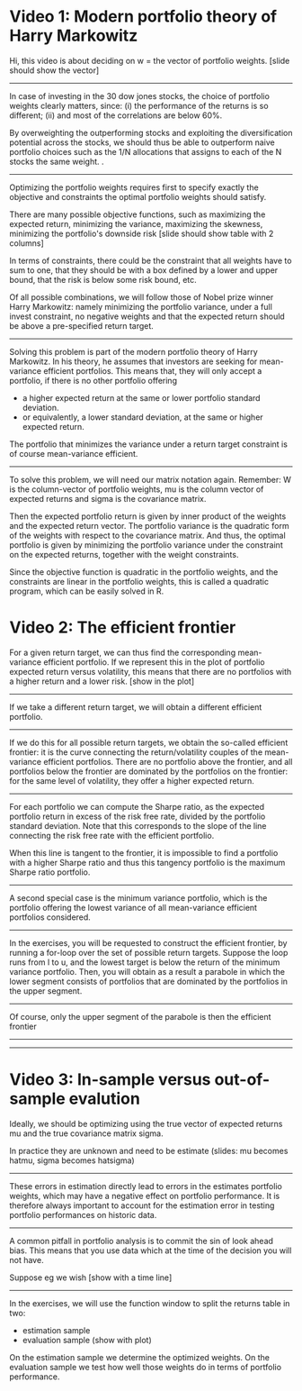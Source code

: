 # Video 1: Modern portfolio theory of Harry Markowitz

Hi, this video is about deciding on w = the vector of portfolio weights.   [slide should show the vector]

***

In case of investing in the 30 dow jones stocks, the choice of portfolio weights clearly matters, since:
(i) the performance of the returns is so different;
(ii) and most of the correlations are below 60%.

By overweighting the outperforming stocks and exploiting the diversification potential across the stocks, we should thus be able to outperform naive portfolio choices such as the 1/N allocations that assigns to each of the N stocks the same weight. .

***

Optimizing the portfolio weights requires first to specify exactly the objective and constraints the optimal portfolio weights should satisfy.

There are many possible objective functions, such as maximizing the expected return, minimizing the variance, maximizing the skewness, minimizing the portfolio's downside risk [slide should show table with 2 columns]

In terms of constraints, there could be the constraint that all weights have to sum to one, that they should be with a box defined by a lower and upper bound, that the risk is below some risk bound, etc. 

Of all possible combinations, we will follow those of Nobel prize winner Harry Markowitz: namely minimizing the portfolio variance, under a full invest constraint, no negative weights and that the expected return should be above a pre-specified return target.

***

Solving this problem is part of the modern portfolio theory of Harry Markowitz. In his theory, he assumes that investors are seeking for mean-variance efficient portfolios. This means that, they will only accept a portfolio, if there is no other portfolio offering
- a higher expected return at the same or lower portfolio standard deviation.
- or equivalently, a lower standard deviation, at the same or higher expected return. 

The portfolio that minimizes the variance under a return target constraint is of course mean-variance efficient.

***

To solve this problem, we will need our matrix notation again. Remember: W is the column-vector of portfolio weights, mu is the column vector of expected returns and sigma is the covariance matrix. 

Then the expected portfolio return is given by inner product of the weights and the expected return vector. The portfolio variance is the quadratic form of the weights with respect to the covariance matrix. And thus, the optimal portfolio is given by minimizing the portfolio variance under the constraint on the expected returns, together with the weight constraints. 

Since the objective function is quadratic in the portfolio weights, and the constraints are linear in the portfolio weights, this is called a quadratic program, which can be easily solved in R. 

# Video 2: The efficient frontier

For a given return target, we can thus find the corresponding mean-variance efficient portfolio. If we represent this in the  plot of portfolio expected return versus volatility, this means that there are no portfolios with a higher return and a lower risk. [show in the plot] 

***
If we take a different return target, we will obtain a different efficient portfolio. 

***

If we do this for all possible return targets, we obtain the so-called efficient frontier: it is the curve connecting the return/volatility couples of the mean-variance efficient portfolios. There are no portfolio above the frontier, and all portfolios below the frontier are dominated by the portfolios on the frontier: for the same level of volatility, they offer a higher expected return.

***

For each portfolio we can compute the Sharpe ratio, as the expected portfolio return in excess of the risk free rate, divided by the portfolio standard deviation. Note that this corresponds to the slope of the line connecting the risk free rate with the efficient portfolio. 

When this line is tangent to the frontier, it is impossible to find a portfolio with a higher Sharpe ratio and thus this tangency portfolio is the maximum Sharpe ratio portfolio. 

***

A second special case is the minimum variance portfolio, which is the portfolio offering the lowest variance of all mean-variance efficient portfolios considered.


***

In the exercises, you will be requested to construct the efficient frontier, by running a for-loop over the set of possible return targets. Suppose the loop runs from l to u, and the lowest target is below the return of the minimum variance portfolio. Then, you will obtain as a result a parabole in which the lower segment consists of portfolios that are dominated by the portfolios in the upper segment. 

***
Of course, only the upper segment of the parabole is then the efficient frontier


***




***

# Video 3: In-sample versus out-of-sample evalution


Ideally, we should be optimizing using the true vector of expected returns mu and the true covariance matrix sigma.

In practice they are unknown and need to be estimate (slides: mu becomes hatmu, sigma becomes hatsigma)

***

These errors in estimation directly lead to errors in the estimates portfolio weights, which may have a negative effect on portfolio performance. It is therefore always important to account for the estimation error in testing portfolio performances on historic data. 

***

A common pitfall in portfolio analysis is to commit the sin of look ahead bias. This means that you use data which at the time of the decision you will not have. 

Suppose eg we wish [show with a time line]

***

In the exercises, we will use the function window to split the returns table in two:
* estimation sample
* evaluation sample
(show with plot)

On the estimation sample we determine the optimized weights. On the evaluation sample we test how well those weights do in terms of portfolio performance.

 



